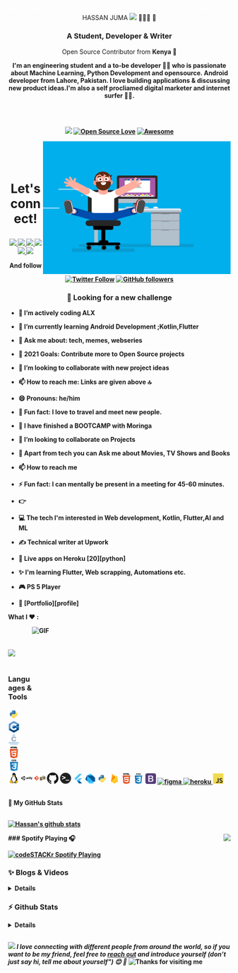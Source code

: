 #

<div align="center">

![Hello](Hello.gif)
HASSAN JUMA <img src="https://media.giphy.com/media/hvRJCLFzcasrR4ia7z/giphy.gif" width="25px"> 👩🏼‍💻 👋

### A Student, Developer & Writer

Open Source Contributor from <b>Kenya<b> 💚

I'm an engineering student and a to-be developer 👨‍💻 who is passionate about Machine Learning, Python Development and opensource. Android developer from Lahore, Pakistan. I love building applications & discussing new product ideas.I'm also a self procliamed digital marketer and internet surfer 🏄‍♂️.

<br/>
<br/>

<!-- Ask me anything about...

<img src='https://img.shields.io/badge/Android-3DDC84?logo=android&logoColor=white&style=for-the-badge' height='25'/> <img src='https://img.shields.io/badge/kotlin-%230095D5.svg?&style=for-the-badge&logo=kotlin&logoColor=white' height='25'/> -->

<!-- <a align="left"> <img src="https://visitor-badge.glitch.me/badge?page_id=shoaibkakal.visitor-badge" alt="burhanrashid52" /> </a> -->

![](https://visitor-badge.glitch.me/badge?page_id=HASSAN1A.HASSAN1A)
[![Open Source Love](https://badges.frapsoft.com/os/v2/open-source.svg?v=103)](https://github.com/HASSAN1A)
[![Awesome](https://cdn.rawgit.com/sindresorhus/awesome/d7305f38d29fed78fa85652e3a63e154dd8e8829/media/badge.svg)](https://github.com/HASSAN1A)

<img align="right" height="300" width="425" alt="" src="https://raw.githubusercontent.com/imanishbarnwal/imanishbarnwal/master/coder.gif" />

<br/>
<br/>
<br/>
<h1><p align="center">Let's connect!</p></h1>

<a href="https://twitter.com/okothhassanjuma">
    <img src="https://img.shields.io/badge/Twitter-1DA1F2?style=for-the-badge&logo=twitter&logoColor=white" />
</a>

<a href="https://www.instagram.com/hassan_.o_juma/">
    <img src="https://img.shields.io/badge/Instagram-E4405F?style=for-the-badge&logo=instagram&logoColor=white" />
</a>

<a href="https://www.linkedin.com/in/hassan-juma-b0a530101/">
    <img src="https://img.shields.io/badge/linkedin-%230077B5.svg?&style=for-the-badge&logo=linkedin&logoColor=white" />
</a>

<a href="https://hassan.medium.com/">
    <img src="https://img.shields.io/badge/Medium-12100E?style=for-the-badge&logo=medium&logoColor=white" />
</a>

<a href="https://www.facebook.com/juma.hassan.50">
    <img src="https://img.shields.io/badge/Facebook-1877F2?style=for-the-badge&logo=facebook&logoColor=white" />
</a>

<a href="https://stackoverflow.com/users/14121794/hassan-juma">
    <img src="https://img.shields.io/badge/Stack_Overflow-FE7A16?style=for-the-badge&logo=stack-overflow&logoColor=white" />
</a> 
<p align="center"> And follow</p>

[![Twitter Follow](https://img.shields.io/twitter/follow/okothhassanjuma?style=social)](https://twitter.com/intent/follow?screen_name=okothhassanjuma) [![GitHub followers](https://img.shields.io/github/followers/HASSAN1A?label=Follow&style=social)](https://github.com/HASSAN1A/?tab=follow)

</div>
<h3 align="center">📌 Looking for a new challenge </h3>

- 🔭 I’m actively coding ALX
- 🌱 I’m currently learning Android Development ;Kotlin,Flutter
- 💬 Ask me about: tech, memes, webseries
- 🥅 2021 Goals: Contribute more to Open Source projects
- 👯 I’m looking to collaborate with new project ideas
- 📫 How to reach me: Links are given above 🔝
- 😄 Pronouns: he/him
- 🤪 Fun fact: I love to travel and meet new people.

- 🔭 I have finished a BOOTCAMP with Moringa
- 👯 I’m looking to collaborate on Projects
- 💬 Apart from tech you can Ask me about Movies, TV Shows and Books
- 📫 How to reach me
- ⚡ Fun fact: I can mentally be present in a meeting for 45-60 minutes.
- 👉
- 💻 The tech I'm interested in Web development, Kotlin, Flutter,AI and ML
- ✍ Technical writer at Upwork
- 📱 Live apps on Heroku [20][python]
- ✨ I'm learning Flutter, Web scrapping, Automations etc.
- 🎮 PS 5 Player
- 📄 [Portfolio][profile]
<div>

What I ❤️ :

<img align="right" alt="GIF" src="https://github.com/abhisheknaiidu/abhisheknaiidu/blob/master/code.gif?raw=true" width="450" height="300" />

<br/>
<br/>
<br/>
<img align="left" src="https://github-readme-stats.vercel.app/api?username=HASSAN1A&show_icons=true&title_color=fff&icon_color=79ff97&text_color=9f9f9f&bg_color=151515"/>

<br/>
<br/>

### Languages & Tools

<p align="left"><code><img height="25" src="https://raw.githubusercontent.com/github/explore/80688e429a7d4ef2fca1e82350fe8e3517d3494d/topics/python/python.png"></code>
<code><img height="26" src="https://raw.githubusercontent.com/github/explore/5c058a388828bb5fde0bcafd4bc867b5bb3f26f3/topics/cpp/cpp.png"></code>
<code><img height="26" src="https://raw.githubusercontent.com/github/explore/80688e429a7d4ef2fca1e82350fe8e3517d3494d/topics/c/c.png"></code>
<code><img height="26" src="https://raw.githubusercontent.com/github/explore/80688e429a7d4ef2fca1e82350fe8e3517d3494d/topics/html/html.png"></code>
<code><img height="26" src="https://raw.githubusercontent.com/github/explore/80688e429a7d4ef2fca1e82350fe8e3517d3494d/topics/css/css.png"></code>
<code><img height="26" src="https://raw.githubusercontent.com/github/explore/80688e429a7d4ef2fca1e82350fe8e3517d3494d/topics/linux/linux.png"></code>
  <code><img height="26" src="https://raw.githubusercontent.com/github/explore/80688e429a7d4ef2fca1e82350fe8e3517d3494d/topics/unity/unity.png"></code>
<code><img height="26" src="https://raw.githubusercontent.com/github/explore/80688e429a7d4ef2fca1e82350fe8e3517d3494d/topics/git/git.png"></code>
<code><img height="26" src="https://raw.githubusercontent.com/github/explore/78df643247d429f6cc873026c0622819ad797942/topics/github/github.png"></code>
<code><img height="26" src="https://raw.githubusercontent.com/github/explore/80688e429a7d4ef2fca1e82350fe8e3517d3494d/topics/terminal/terminal.png"></code>
<code><img width=24px src="https://raw.githubusercontent.com/github/explore/80688e429a7d4ef2fca1e82350fe8e3517d3494d/topics/flutter/flutter.png"></code>
<code><img width=24px src="https://raw.githubusercontent.com/github/explore/80688e429a7d4ef2fca1e82350fe8e3517d3494d/topics/dart/dart.png"></code>
<code><img width=24px src="https://raw.githubusercontent.com/github/explore/80688e429a7d4ef2fca1e82350fe8e3517d3494d/topics/python/python.png"></code>
<code><img width=24px src="https://raw.githubusercontent.com/github/explore/80688e429a7d4ef2fca1e82350fe8e3517d3494d/topics/firebase/firebase.png"></code>
<code><img width=24px src="https://raw.githubusercontent.com/github/explore/80688e429a7d4ef2fca1e82350fe8e3517d3494d/topics/html/html.png"></code>
<code><img width=24px src="https://raw.githubusercontent.com/github/explore/80688e429a7d4ef2fca1e82350fe8e3517d3494d/topics/css/css.png"></code>
<code><img width=24px src="https://raw.githubusercontent.com/github/explore/80688e429a7d4ef2fca1e82350fe8e3517d3494d/topics/bootstrap/bootstrap.png"></code>
<a href="https://www.figma.com/" target="_blank"> <img src="https://www.vectorlogo.zone/logos/figma/figma-icon.svg" alt="figma" width="24" height="24"/> </a></a> <a href="https://heroku.com" target="_blank"> <img src="https://www.vectorlogo.zone/logos/heroku/heroku-icon.svg" alt="heroku" width="24" height="24"/> </a>  <a href="https://developer.mozilla.org/en-US/docs/Web/JavaScript" target="_blank"> <img src="https://raw.githubusercontent.com/devicons/devicon/master/icons/javascript/javascript-original.svg" alt="javascript" width="24" height="24"/> </a>

</p></br>
</div>
<div></div>
<div>

<summary>📝 My GitHub Stats</summary>
<br>

[![Hassan's github stats](https://github-readme-stats.vercel.app/api?username=HASSAN1A&theme=gotham)](https://github.com/HASSAN1A/github-readme-stats)

<a href="https://github.com/iampawan">
  <img align="right" src="https://github-readme-stats.vercel.app/api/top-langs/?username=HASSAN1A&theme=tokyonight&hide_langs_below=1" />
</a>

</div>
### Spotify Playing 🎧

[<img src="https://now-playing-codestackr.vercel.app/api/spotify-playing" alt="codeSTACKr Spotify Playing" width="350" />](https://open.spotify.com/user/ykstv4r8kvi00hlge7sw84jk1)

### ✨ Blogs & Videos

<details>

#### 📕 Latest Blog Posts

➡️

#### 📺 Latest YouTube Videos

</details>

### ⚡ Github Stats

<details>	
  
<img src="https://github-readme-stats.vercel.app/api?username=HASSAN1A&show_icons=true&hide_border=true&count_private=true">
<img src="https://github-readme-stats.vercel.app/api/top-langs/?username=HASSAN1A&show_icons=true&hide_border=true&layout=compact&langs_count=8">
<p align="center">
  <img src="https://github-readme-streak-stats.herokuapp.com/?user=HASSAN1A&show_icons=true&hide_border=true">
</p>

![Hassan's GitHub Activity graph](https://activity-graph.herokuapp.com/graph?username=HASSAN1A&theme=dracula)

</details>

<!--footer-->

##

<img src="https://media.giphy.com/media/LnQjpWaON8nhr21vNW/giphy.gif" width="60"> <em><b>I love connecting with different people from around the world, so if you want to be my friend, feel free to [reach out](https://www.linkedin.com/in/i) and introduce yourself (don’t just say hi, tell me about yourself")</b> 😊 💜</em>
<img height="120" alt="Thanks for visiting me" width="100%" src="https://raw.githubusercontent.com/BrunnerLivio/brunnerlivio/master/images/marquee.svg" />

<!--
**imanishbarnwal/imanishbarnwal** is a ✨ _special_ ✨ repository because its `README.md` (this file) appears on your GitHub profile.

Here are some ideas to get you started:

- 🔭 I’m currently working on ...
- 🌱 I’m currently learning ...
- 👯 I’m looking to collaborate on ...
- 🤔 I’m looking for help with ...
- 💬 Ask me about ...
- 📫 How to reach me: ...
- 😄 Pronouns: ...
- ⚡ Fun fact: ...
-->
